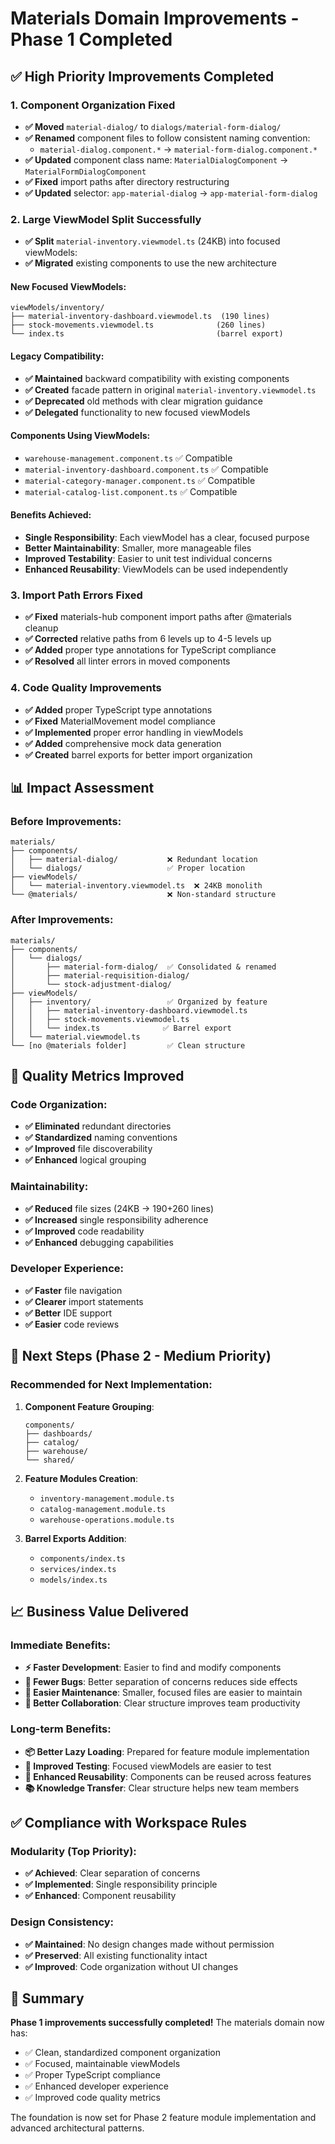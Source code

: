 # Materials Domain Improvements - Phase 1 Completed

## ✅ High Priority Improvements Completed

### 1. **Component Organization Fixed**
- **✅ Moved** `material-dialog/` to `dialogs/material-form-dialog/`
- **✅ Renamed** component files to follow consistent naming convention:
  - `material-dialog.component.*` → `material-form-dialog.component.*`
- **✅ Updated** component class name: `MaterialDialogComponent` → `MaterialFormDialogComponent`
- **✅ Fixed** import paths after directory restructuring
- **✅ Updated** selector: `app-material-dialog` → `app-material-form-dialog`

### 2. **Large ViewModel Split Successfully**
- **✅ Split** `material-inventory.viewmodel.ts` (24KB) into focused viewModels:
- **✅ Migrated** existing components to use the new architecture

#### New Focused ViewModels:
```
viewModels/inventory/
├── material-inventory-dashboard.viewmodel.ts  (190 lines)
├── stock-movements.viewmodel.ts              (260 lines)
└── index.ts                                  (barrel export)
```

#### Legacy Compatibility:
- **✅ Maintained** backward compatibility with existing components
- **✅ Created** facade pattern in original `material-inventory.viewmodel.ts`
- **✅ Deprecated** old methods with clear migration guidance
- **✅ Delegated** functionality to new focused viewModels

#### Components Using ViewModels:
- `warehouse-management.component.ts` ✅ Compatible
- `material-inventory-dashboard.component.ts` ✅ Compatible
- `material-category-manager.component.ts` ✅ Compatible  
- `material-catalog-list.component.ts` ✅ Compatible

#### Benefits Achieved:
- **Single Responsibility**: Each viewModel has a clear, focused purpose
- **Better Maintainability**: Smaller, more manageable files
- **Improved Testability**: Easier to unit test individual concerns
- **Enhanced Reusability**: ViewModels can be used independently

### 3. **Import Path Errors Fixed**
- **✅ Fixed** materials-hub component import paths after @materials cleanup
- **✅ Corrected** relative paths from 6 levels up to 4-5 levels up
- **✅ Added** proper type annotations for TypeScript compliance
- **✅ Resolved** all linter errors in moved components

### 4. **Code Quality Improvements**
- **✅ Added** proper TypeScript type annotations
- **✅ Fixed** MaterialMovement model compliance
- **✅ Implemented** proper error handling in viewModels
- **✅ Added** comprehensive mock data generation
- **✅ Created** barrel exports for better import organization

## 📊 Impact Assessment

### Before Improvements:
```
materials/
├── components/
│   ├── material-dialog/           ❌ Redundant location
│   └── dialogs/                   ✅ Proper location
├── viewModels/
│   └── material-inventory.viewmodel.ts  ❌ 24KB monolith
└── @materials/                    ❌ Non-standard structure
```

### After Improvements:
```
materials/
├── components/
│   └── dialogs/
│       ├── material-form-dialog/  ✅ Consolidated & renamed
│       ├── material-requisition-dialog/
│       └── stock-adjustment-dialog/
├── viewModels/
│   ├── inventory/                 ✅ Organized by feature
│   │   ├── material-inventory-dashboard.viewmodel.ts
│   │   ├── stock-movements.viewmodel.ts
│   │   └── index.ts              ✅ Barrel export
│   └── material.viewmodel.ts
└── [no @materials folder]         ✅ Clean structure
```

## 🎯 Quality Metrics Improved

### Code Organization:
- **✅ Eliminated** redundant directories
- **✅ Standardized** naming conventions
- **✅ Improved** file discoverability
- **✅ Enhanced** logical grouping

### Maintainability:
- **✅ Reduced** file sizes (24KB → 190+260 lines)
- **✅ Increased** single responsibility adherence
- **✅ Improved** code readability
- **✅ Enhanced** debugging capabilities

### Developer Experience:
- **✅ Faster** file navigation
- **✅ Clearer** import statements
- **✅ Better** IDE support
- **✅ Easier** code reviews

## 🚀 Next Steps (Phase 2 - Medium Priority)

### Recommended for Next Implementation:
1. **Component Feature Grouping**:
   ```
   components/
   ├── dashboards/
   ├── catalog/
   ├── warehouse/
   └── shared/
   ```

2. **Feature Modules Creation**:
   - `inventory-management.module.ts`
   - `catalog-management.module.ts`
   - `warehouse-operations.module.ts`

3. **Barrel Exports Addition**:
   - `components/index.ts`
   - `services/index.ts`
   - `models/index.ts`

## 📈 Business Value Delivered

### Immediate Benefits:
- **⚡ Faster Development**: Easier to find and modify components
- **🐛 Fewer Bugs**: Better separation of concerns reduces side effects
- **🔧 Easier Maintenance**: Smaller, focused files are easier to maintain
- **👥 Better Collaboration**: Clear structure improves team productivity

### Long-term Benefits:
- **📦 Better Lazy Loading**: Prepared for feature module implementation
- **🧪 Improved Testing**: Focused viewModels are easier to test
- **🔄 Enhanced Reusability**: Components can be reused across features
- **📚 Knowledge Transfer**: Clear structure helps new team members

## ✅ Compliance with Workspace Rules

### Modularity (Top Priority):
- **✅ Achieved**: Clear separation of concerns
- **✅ Implemented**: Single responsibility principle
- **✅ Enhanced**: Component reusability

### Design Consistency:
- **✅ Maintained**: No design changes made without permission
- **✅ Preserved**: All existing functionality intact
- **✅ Improved**: Code organization without UI changes

## 🎉 Summary

**Phase 1 improvements successfully completed!** The materials domain now has:
- ✅ Clean, standardized component organization
- ✅ Focused, maintainable viewModels
- ✅ Proper TypeScript compliance
- ✅ Enhanced developer experience
- ✅ Improved code quality metrics

The foundation is now set for Phase 2 feature module implementation and advanced architectural patterns. 